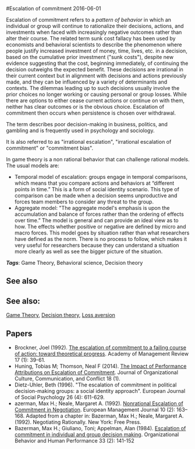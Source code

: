 
#Escalation of commitment
2016-06-01

Escalation of commitment refers to a *pattern of behavior* in which an individual or group will continue to rationalize their decisions, actions, and investments when faced with increasingly negative outcomes rather than alter their course. The related term sunk cost fallacy has been used by economists and behavioral scientists to describe the phenomenon where people justify increased investment of money, time, lives, etc. in a decision, based on the cumulative prior investment ("sunk costs"), despite new evidence suggesting that the cost, beginning immediately, of continuing the decision outweighs the expected benefit. These decisions are irrational in their current context but in alignment with decisions and actions previously made, and they can be influenced by a variety of determinants and contexts. The dilemmas leading up to such decisions usually involve the prior choices no longer working or causing personal or group losses. While there are options to either cease current actions or continue on with them, neither has clear outcomes or is the obvious choice. Escalation of commitment then occurs when persistence is chosen over withdrawal.

The term describes poor decision-making in business, politics, and gambling and is frequently used in psychology and sociology. 

It is also referred to as "irrational escalation", "irrational escalation of commitment" or "commitment bias".

In game theory is a non rational behavior that can challenge rational models. The usual models are:
* Temporal model of escalation: groups engage in temporal comparisons, which means that you compare actions and behaviors at “different points in time.” This is a form of social identity scenario. This type of comparison can be made when a decision seems unproductive and forces team members to consider any threat to the group.
* Aggregate model: "The aggregate model's emphasis is upon the accumulation and balance of forces rather than the ordering of effects over time.” The model is general and can provide an ideal view as to how. The effects whether positive or negative are defined by micro and macro forces. This model goes by situation rather than what researchers have defined as the norm. There is no process to follow, which makes it very useful for researchers because they can understand a situation more clearly as well as see the bigger picture of the situation.

***Tags***: Game Theory, Behavioral science, Decision theory

## See also
## See also:
[Game Theory](/game_theory), [Decision theory](/decision_theory), [Loss aversion](/loss_aversion)
## Papers
* Brockner, Joel (1992). [The escalation of commitment to a failing course of action: toward theoretical progress](http://wayback.archive.org/web/20160311233821/http://www.gwern.net/docs/sunkcosts/1992-brockner.pdf). Academy of Management Review 17 (1): 39-61.
* Huning, Tobias M; Thomson, Neal F (2014). [The Impact of Performance Attributions on Escalation of Commitment](https://www.questia.com/library/journal/1G1-397579866/the-impact-of-performance-attributions-on-escalation). Journal of Organizational Culture, Communication, and Conflict 18 (1).
* Dietz-Uhler, Beth (1996). "The escalation of commitment in political decision-making groups: a social identity approach". European Journal of Social Psychology 26 (4): 611-629.
* azerman, Max H.; Neale, Margaret A. (1992). [Nonrational Escalation of Commitment in Negotiation](http://wayback.archive.org/web/20160311233531/http://www.gwern.net/docs/sunkcosts/1992-bazerman.pdf). European Management Journal 10 (2): 163–168. Adapted from a chapter in: Bazerman, Max H.; Neale, Margaret A. (1992). Negotiating Rationally. New York: Free Press.
* Bazerman, Max H.; Giuliano, Toni; Appelman, Alan (1984). [Escalation of commitment in individual and group decision making](http://wayback.archive.org/web/20160318080454/http://www.gwern.net/docs/sunkcosts/1984-bazerman.pdf). Organizational Behavior and Human Performance 33 (2): 141-152


